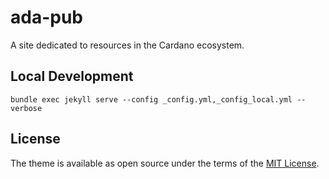 # ada-pub

A site dedicated to resources in the Cardano ecosystem.

## Local Development

`bundle exec jekyll serve --config _config.yml,_config_local.yml --verbose`

## License

The theme is available as open source under the terms of the [MIT License](http://opensource.org/licenses/MIT).
